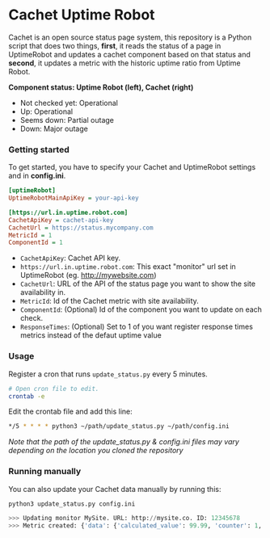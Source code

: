 # Cachet Uptime Robot

Cachet is an open source status page system, this repository is a Python script that does two things, **first**, it reads the status of a page in UptimeRobot and updates a cachet component based on that status and **second**, it updates a metric with the historic uptime ratio from Uptime Robot.

**Component status: Uptime Robot (left), Cachet (right)**

* Not checked yet: Operational
* Up: Operational
* Seems down: Partial outage
* Down: Major outage

### Getting started 

To get started, you have to specify your Cachet and UptimeRobot settings and in **config.ini**.
```ini
[uptimeRobot]
UptimeRobotMainApiKey = your-api-key

[https://url.in.uptime.robot.com]
CachetApiKey = cachet-api-key
CachetUrl = https://status.mycompany.com
MetricId = 1
ComponentId = 1
```

* `CachetApiKey`:  Cachet API key.
* `https://url.in.uptime.robot.com`: This exact "monitor" url set in UptimeRobot (eg. http://mywebsite.com) 
* `CachetUrl`: URL of the API of the status page you want to show the site availability in.
* `MetricId`: Id of the Cachet metric with site availability.
* `ComponentId`: (Optional) Id of the component you want to update on each check.
* `ResponseTimes`: (Optional) Set to 1 of you want register response times metrics instead of the defaut uptime value

### Usage

Register a cron that runs `update_status.py` every 5 minutes.

```bash
# Open cron file to edit.
crontab -e
```

Edit the crontab file and add this line:
```bash
*/5 * * * * python3 ~/path/update_status.py ~/path/config.ini
```

_Note that the path of the update_status.py & config.ini files may vary depending on the location you cloned the repository_

### Running manually

You can also update your Cachet data manually by running this:

```python
python3 update_status.py config.ini

>>> Updating monitor MySite. URL: http://mysite.co. ID: 12345678
>>> Metric created: {'data': {'calculated_value': 99.99, 'counter': 1, 'metric_id': 4, 'value': 99.99, 'created_at': '2016-08-12 08:23:10', 'updated_at': '2016-08-12 08:23:10', 'id': 99}}
```

